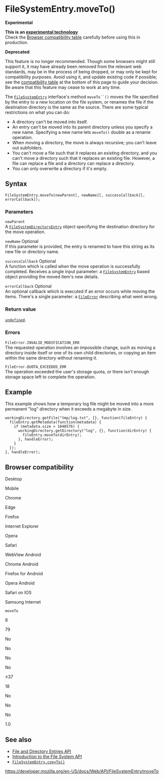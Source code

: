 FileSystemEntry.moveTo()
========================

**Experimental**

**This is an [experimental technology](https://developer.mozilla.org/en-US/docs/MDN/Guidelines/Conventions_definitions#experimental)**  
Check the [Browser compatibility table](#browser_compatibility) carefully before using this in production.

**Deprecated**

This feature is no longer recommended. Though some browsers might still support it, it may have already been removed from the relevant web standards, may be in the process of being dropped, or may only be kept for compatibility purposes. Avoid using it, and update existing code if possible; see the [compatibility table](#browser_compatibility) at the bottom of this page to guide your decision. Be aware that this feature may cease to work at any time.

The [`FileSystemEntry`](../filesystementry) interface's method `moveTo``()` moves the file specified by the entry to a new location on the file system, or renames the file if the destination directory is the same as the source. There are some typical restrictions on what you can do:

-   A directory can't be moved into itself.
-   An entry can't be moved into its parent directory unless you specify a new name. Specifying a new name lets `moveTo()` double as a rename operation.
-   When moving a directory, the move is always recursive; you can't leave out subfolders.
-   You can't move a file such that it replaces an existing directory, and you can't move a directory such that it replaces an existing file. However, a file can replace a file and a directory can replace a directory.
-   You can only overwrite a directory if it's empty.

Syntax
------

    FileSystemEntry.moveTo(newParent[, newName][, successCallback][, errorCallback]);

### Parameters

`newParent`  
A [`FileSystemDirectoryEntry`](../filesystemdirectoryentry) object specifying the destination directory for the move operation.

 `newName` <span class="badge inline optional">Optional</span>   
If this parameter is provided, the entry is renamed to have this string as its new file or directory name.

 `successCallback` <span class="badge inline optional">Optional</span>   
A function which is called when the move operation is successfully completed. Receives a single input parameter: a [`FileSystemEntry`](../filesystementry) based object providing the moved item's new details.

 `errorCallback` <span class="badge inline optional">Optional</span>   
An optional callback which is executed if an error occurs while moving the items. There's a single parameter: a [`FileError`](../fileerror) describing what went wrong.

### Return value

[`undefined`](https://developer.mozilla.org/en-US/docs/Web/JavaScript/Reference/Global_Objects/undefined).

### Errors

`FileError.INVALID_MODIFICATION_ERR`  
The requested operation involves an impossible change, such as moving a directory inside itself or one of its own child directories, or copying an item within the same directory without renaming it.

`FileError.QUOTA_EXCEEDED_ERR`  
The operation exceeded the user's storage quota, or there isn't enough storage space left to complete the operation.

Example
-------

This example shows how a temporary log file might be moved into a more permanent "log" directory when it exceeds a megabyte in size.

    workingDirectory.getFile("tmp/log.txt", {}, function(fileEntry) {
      fileEntry.getMetadata(function(metadata) {
        if (metadata.size > 1048576) {
          workingDirectory.getDirectory("log", {}, function(dirEntry) {
            fileEntry.moveTo(dirEntry);
          }, handleError);
        }
      });
    }, handleError);

Browser compatibility
---------------------

Desktop

Mobile

Chrome

Edge

Firefox

Internet Explorer

Opera

Safari

WebView Android

Chrome Android

Firefox for Android

Opera Android

Safari on IOS

Samsung Internet

`moveTo`

8

79

No

No

No

No

≤37

18

No

No

No

1.0

See also
--------

-   [File and Directory Entries API](../file_and_directory_entries_api)
-   [Introduction to the File System API](../file_and_directory_entries_api/introduction)
-   [`FileSystemEntry.copyTo()`](copyto)

<a href="https://developer.mozilla.org/en-US/docs/Web/API/FileSystemEntry/moveTo" class="_attribution-link">https://developer.mozilla.org/en-US/docs/Web/API/FileSystemEntry/moveTo</a>
